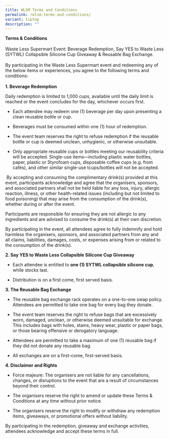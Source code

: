 ```yaml
---
title: WLSM Terms and Conditions
permalink: /wlsm-terms-and-conditions/
variant: tiptap
description: ""
---
```

<p><strong>Terms &amp; Conditions&nbsp;</strong>&nbsp;
<br>
<br>Waste Less Supermart Event: Beverage Redemption, Say YES to Waste Less
(SYTWL) Collapsible Silicone Cup Giveaway &amp; Reusable Bag Exchange.
<br>
<br>By participating in the Waste Less Supermart event and redeeming any of
the below items or experiences, you agree to the following terms and conditions:&nbsp;
<br>
<br><strong>1. Beverage Redemption&nbsp;</strong>
</p>
<p>Daily redemption is limited to 1,000 cups, available until the daily limit
is reached or the event concludes for the day, whichever occurs first.&nbsp;</p>
<ul data-tight="true" class="tight">
<li>
<p>Each attendee may redeem one (1) beverage per day upon presenting a clean
reusable bottle or cup.&nbsp;</p>
</li>
<li>
<p>Beverages must be consumed within one (1) hour of redemption.&nbsp;</p>
</li>
<li>
<p>The event team reserves the right to refuse redemption if the reusable
bottle or cup is deemed unclean, unhygienic, or otherwise unsuitable.&nbsp;</p>
</li>
<li>
<p>Only appropriate reusable cups or bottles meeting our reusability criteria
will be accepted. Single-use items—including plastic water bottles, paper,
plastic or Styrofoam cups, disposable coffee cups (e.g. from cafés), and
other similar single-use tcups/bottles will not be accepted.&nbsp;</p>
</li>
</ul>
<p>&nbsp;By accepting and consuming the complimentary drink(s) provided at
this event, participants acknowledge and agree that the organisers, sponsors,
and associated partners shall not be held liable for any loss, injury,
allergic reaction, illness, or other health-related issues (including but
not limited to food poisoning) that may arise from the consumption of the
drink(s), whether during or after the event.&nbsp;</p>
<p>Participants are responsible for ensuring they are not allergic to any
ingredients and are advised to consume the drink(s) at their own discretion.&nbsp;</p>
<p>By participating in the event, all attendees agree to fully indemnify
and hold harmless the organisers, sponsors, and associated partners from
any and all claims, liabilities, damages, costs, or expenses arising from
or related to the consumption of the drink(s).&nbsp;</p>
<p><strong>2. Say YES to Waste Less Collapsible Silicone Cup Giveaway</strong>&nbsp;</p>
<ul data-tight="true" class="tight">
<li>
<p>Each attendee is entitled to <strong>one (1) SYTWL collapsible silicone cup</strong>,
while stocks last.&nbsp;</p>
</li>
<li>
<p>Distribution is on a first come, first served basis.&nbsp;</p>
</li>
</ul>
<p><strong>3. The Reusable Bag Exchange</strong>&nbsp;</p>
<ul data-tight="true" class="tight">
<li>
<p>The reusable bag exchange rack operates on a one-to-one swap policy. Attendees
are permitted to take one bag for every bag they donate.&nbsp;&nbsp;</p>
</li>
<li>
<p>The event team reserves the right to refuse bags that are excessively
worn, damaged, unclean, or otherwise deemed unsuitable for exchange. This
includes bags with holes, stains, heavy wear, plastic or paper bags, or
those bearing offensive or derogatory language.&nbsp;</p>
</li>
<li>
<p>Attendees are permitted to take a maximum of one (1) reusable bag if they
did not donate any reusable bag.&nbsp;</p>
</li>
<li>
<p>All exchanges are on a first-come, first-served basis.&nbsp;</p>
</li>
</ul>
<p><strong>4. Disclaimer and Rights</strong>&nbsp;</p>
<ul data-tight="true" class="tight">
<li>
<p>Force majeure: The organisers are not liable for any cancellations, changes,
or disruptions to the event that are a result of circumstances beyond their
control.&nbsp;</p>
</li>
<li>
<p>The organisers reserve the right to amend or update these Terms &amp;
Conditions at any time without prior notice.&nbsp;</p>
</li>
<li>
<p>The organisers reserve the right to modify or withdraw any redemption
items, giveaways, or promotional offers without liability.&nbsp;</p>
</li>
</ul>
<p>By participating in the redemption, giveaway and exchange activities,
attendees acknowledge and accept these terms in full.&nbsp;</p>